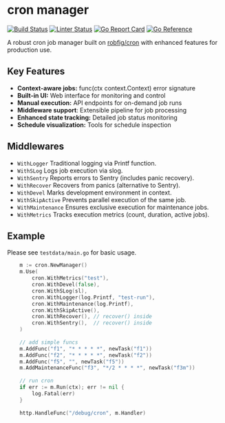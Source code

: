 # cron manager

[![Build Status](https://github.com/vmkteam/cron/actions/workflows/go.yml/badge.svg?branch=master)](https://github.com/vmkteam/cron/actions)
[![Linter Status](https://github.com/vmkteam/cron/actions/workflows/golangci-lint.yml/badge.svg?branch=master)](https://github.com/vmkteam/cron/actions)
[![Go Report Card](https://goreportcard.com/badge/github.com/vmkteam/cron)](https://goreportcard.com/report/github.com/vmkteam/cron)
[![Go Reference](https://pkg.go.dev/badge/github.com/vmkteam/cron.svg)](https://pkg.go.dev/github.com/vmkteam/cron)

A robust cron job manager built on [robfig/cron](https://github.com/robfig/cron) with enhanced features for production use.

## Key Features
* **Context-aware jobs:** func(ctx context.Context) error signature
* **Built-in UI:** Web interface for monitoring and control
* **Manual execution:** API endpoints for on-demand job runs
* **Middleware support**: Extensible pipeline for job processing
* **Enhanced state tracking:** Detailed job status monitoring
* **Schedule visualization:** Tools for schedule inspection



## Middlewares
* `WithLogger` Traditional logging via Printf function.
* `WithSLog` Logs job execution via slog.
* `WithSentry` Reports errors to Sentry (includes panic recovery).
* `WithRecover` Recovers from panics (alternative to Sentry).
* `WithDevel` Marks development environment in context.
* `WithSkipActive` Prevents parallel execution of the same job.
* `WithMaintenance` Ensures exclusive execution for maintenance jobs.
* `WithMetrics` Tracks execution metrics (count, duration, active jobs).

## Example

Please see `testdata/main.go` for basic usage.

```go
    m := cron.NewManager()
    m.Use(
        cron.WithMetrics("test"),
        cron.WithDevel(false),
        cron.WithSLog(sl),
        cron.WithLogger(log.Printf, "test-run"),
        cron.WithMaintenance(log.Printf),
        cron.WithSkipActive(),
        cron.WithRecover(), // recover() inside
        cron.WithSentry(),  // recover() inside
    )
    
    // add simple funcs
    m.AddFunc("f1", "* * * * *", newTask("f1"))
    m.AddFunc("f2", "* * * * *", newTask("f2"))
    m.AddFunc("f5", "", newTask("f5"))
    m.AddMaintenanceFunc("f3", "*/2 * * * *", newTask("f3m"))
    
    // run cron
    if err := m.Run(ctx); err != nil {
        log.Fatal(err)
    }
    
    http.HandleFunc("/debug/cron", m.Handler)
```